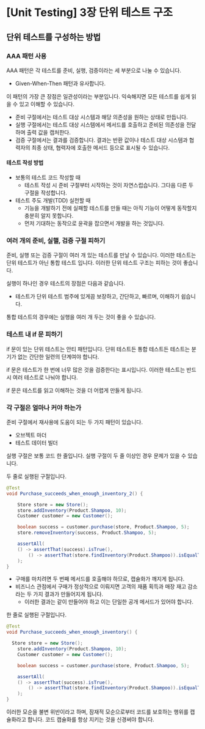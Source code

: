 # [Unit Testing] 3장 단위 테스트 구조





## 단위 테스트를 구성하는 방법





### AAA 패턴 사용

AAA 패턴은 각 테스트를 준비, 실행, 검증이라는 세 부분으로 나눌 수 있습니다.

- Given-When-Then 패턴과 유사합니다.

이 패턴의 가장 큰 장점은 일관성이라는 부분입니다. 익숙해지면 모든 테스트를 쉽게 읽을 수 있고 이해할 수 있습니다.

- 준비 구절에서는 테스트 대상 시스템과 해당 의존성을 원하는 상태로 만듭니다.
- 실행 구절에서는 테스트 대상 시스템에서 메서드를 호출하고 준비된 의존성을 전달하며 출력 값을 캡처한다.
- 검증 구절에서는 결과를 검증합니다. 결과는 반환 값이나 테스트 대상 시스템과 협력자의 최종 상태, 협력자에 호출한 메서드 등으로 표시될 수 있습니다.



#### 테스트 작성 방법

- 보통의 테스트 코드 작성할 때
  - 테스트 작성 시 준비 구절부터 시작하는 것이 자연스럽습니다. 그다음 다른 두 구절을 작성합니다.
- 테스트 주도 개발(TDD) 실천할 때
  - 기능을 개발하기 전에 실패할 테스트를 만들 때는 아직 기능이 어떻게 동작할지 충분히 알지 못합니다.
  - 먼저 기대하는 동작으로 윤곽을 잡으면서 개발을 하는 것입니다.



### 여러 개의 준비, 실핼, 검증 구절 피하기

준비, 실행 또는 검증 구절이 여러 개 있는 테스트를 만날 수 있습니다. 이러한 테스트는 단위 테스트가 아닌 통합 테스트 입니다. 이러한 단위 테스트 구조는 피하는 것이 좋습니다. 

실행이 하나인 경우 테스트의 장점은 다음과 같습니다.

- 테스트가 단위 테스트 범주에 있게끔 보장하고, 간단하고, 빠르며, 이해하기 쉽습니다.

통합 테스트의 경우에는 실행을 여러 개 두는 것이 좋을 수 있습니다.



### 테스트 내 if 문 피하기

if 문이 있는 단위 테스트는 안티 패턴입니다. 단위 테스트든 통합 테스트든 테스트는 분기가 없는 간단한 일련의 단계여야 합니다.

if 문은 테스트가 한 번에 너무 많은 것을 검증한다는 표시입니다. 이러한 테스트는 반드시 여러 테스트로 나눠야 합니다.

if 문은 테스트를 읽고 이해하는 것을 더 어렵게 만들게 됩니다.



### 각 구절은 얼마나 커야 하는가

준비 구절에서 재사용에 도움이 되는 두 가지 패턴이 있습니다.

- 오브젝트 마더
- 테스트 데이터 빌더



실행 구절은 보통 코드 한 줄입니다. 실행 구절이 두 줄 이상인 경우 문제가 있을 수 있습니다.

두 줄로 실행된 구절입니다.

```java
@Test
void Purchase_succeeds_when_enough_inventory_2() {

	Store store = new Store();
	store.addInventory(Product.Shampoo, 10);
	Customer customer = new Customer();

	boolean success = customer.purchase(store, Product.Shampoo, 5);
	store.removeInventory(success, Product.Shampoo, 5);

	assertAll(
    () -> assertThat(success).isTrue(),
		() -> assertThat(store.findInventory(Product.Shampoo)).isEqualTo(5)
	);
}
```

- 구매를 마치려면 두 번째 메서드를 호출해야 하므로, 캡슐화가 깨지게 됩니다.
- 비즈니스 관점에서 구매가 정상적으로 이뤄지면 고객의 재품 획득과 매장 재고 감소라는 두 가지 결과가 만들어지게 됩니다.
  - 이러한 결과는 같이 만들어야 하고 이는 단일한 공개 메서드가 있어야 합니다.

한 줄로 실행된 구절입니다.

```java
@Test
void Purchase_succeeds_when_enough_inventory() {

  Store store = new Store();
	store.addInventory(Product.Shampoo, 10);
	Customer customer = new Customer();

	boolean success = customer.purchase(store, Product.Shampoo, 5);

	assertAll(
    () -> assertThat(success).isTrue(),
		() -> assertThat(store.findInventory(Product.Shampoo)).isEqualTo(5)
	);
}
```



이러한 모순을 불변 위반이라고 하며, 잠재적 모순으로부터 코드를 보호하는 행위를 캡슐화라고 합니다. 코드 캡슐화를 항상 지키는 것을 신경써야 합니다.
